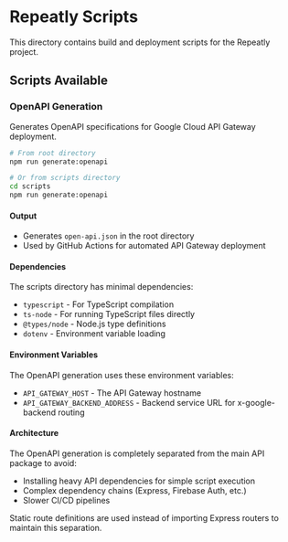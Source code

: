 # Repeatly Scripts

This directory contains build and deployment scripts for the Repeatly project.

## Scripts Available

### OpenAPI Generation

Generates OpenAPI specifications for Google Cloud API Gateway deployment.

```bash
# From root directory
npm run generate:openapi

# Or from scripts directory
cd scripts
npm run generate:openapi
```

#### Output

- Generates `open-api.json` in the root directory
- Used by GitHub Actions for automated API Gateway deployment

#### Dependencies

The scripts directory has minimal dependencies:

- `typescript` - For TypeScript compilation
- `ts-node` - For running TypeScript files directly
- `@types/node` - Node.js type definitions
- `dotenv` - Environment variable loading

#### Environment Variables

The OpenAPI generation uses these environment variables:

- `API_GATEWAY_HOST` - The API Gateway hostname
- `API_GATEWAY_BACKEND_ADDRESS` - Backend service URL for x-google-backend routing

#### Architecture

The OpenAPI generation is completely separated from the main API package to avoid:

- Installing heavy API dependencies for simple script execution
- Complex dependency chains (Express, Firebase Auth, etc.)
- Slower CI/CD pipelines

Static route definitions are used instead of importing Express routers to maintain this separation.
